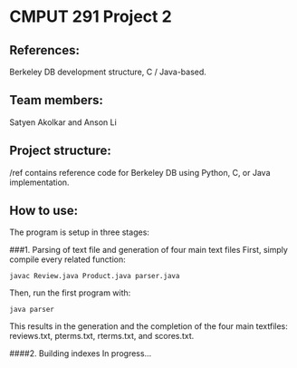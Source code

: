 # CMPUT 291 Project 2

## References:
Berkeley DB development structure, C / Java-based.

## Team members:
Satyen Akolkar and Anson Li

## Project structure:
/ref contains reference code for Berkeley DB using Python, C, or Java implementation.

## How to use:
The program is setup in three stages:

###1. Parsing of text file and generation of four main text files
First, simply compile every related function:

	javac Review.java Product.java parser.java 

Then, run the first program with:

	java parser 

This results in the generation and the completion of the four main textfiles: reviews.txt, pterms.txt, rterms.txt, and scores.txt.

####2. Building indexes
In progress...
